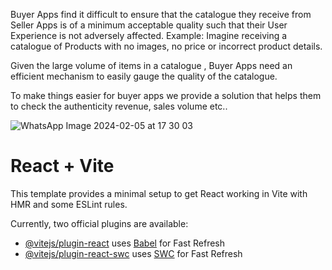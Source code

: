 
Buyer Apps find it difficult to ensure that the catalogue they receive from Seller Apps is of a minimum acceptable quality such that their User Experience is not adversely affected. Example: Imagine receiving a catalogue of Products with no images, no price or incorrect product details.


Given the large volume of items in a catalogue , Buyer Apps need an efficient mechanism to easily gauge the quality of the catalogue.


To make things easier for buyer apps we provide a solution that helps them to check the authenticity revenue, sales volume etc..





![WhatsApp Image 2024-02-05 at 17 30 03](https://github.com/ShivPandey5677/BeatzMatter/assets/107275299/a63adbe6-72c3-48fe-9e18-0266a1a83611)



# React + Vite

This template provides a minimal setup to get React working in Vite with HMR and some ESLint rules.

Currently, two official plugins are available:

- [@vitejs/plugin-react](https://github.com/vitejs/vite-plugin-react/blob/main/packages/plugin-react/README.md) uses [Babel](https://babeljs.io/) for Fast Refresh
- [@vitejs/plugin-react-swc](https://github.com/vitejs/vite-plugin-react-swc) uses [SWC](https://swc.rs/) for Fast Refresh
